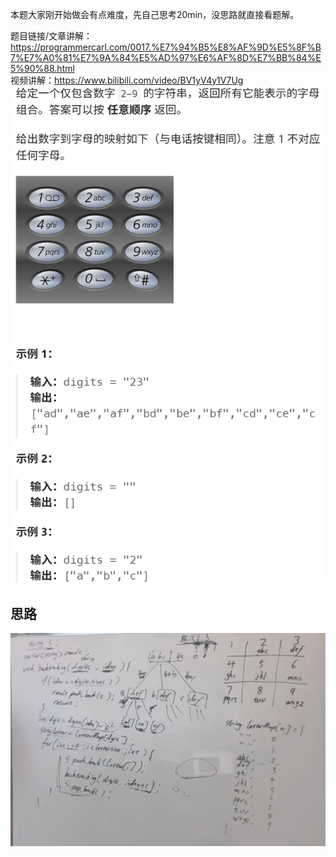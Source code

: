 本题大家刚开始做会有点难度，先自己思考20min，没思路就直接看题解。 

题目链接/文章讲解：https://programmercarl.com/0017.%E7%94%B5%E8%AF%9D%E5%8F%B7%E7%A0%81%E7%9A%84%E5%AD%97%E6%AF%8D%E7%BB%84%E5%90%88.html   
视频讲解：https://www.bilibili.com/video/BV1yV4y1V7Ug
![img_7.png](img_7.png)
## 思路
![img_5.png](img_5.png)